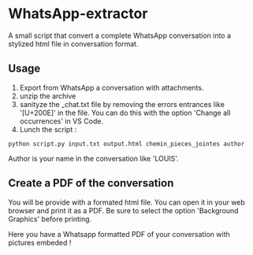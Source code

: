 # WhatsApp-extractor

A small script that convert a complete WhatsApp conversation into a stylized html file in conversation format.

## Usage 

1. Export from WhatsApp a conversation with attachments.
2. unzip the archive
3. sanityze the _chat.txt file by removing the errors entrances like '[U+200E]' in the file. You can do this with the option 'Change all occurrences' in VS Code.
4. Lunch the script :

` python script.py input.txt output.html chemin_pieces_jointes author `

Author is your name in the conversation like 'LOUIS'. 

## Create a PDF of the conversation

You will be provide with a formated html file. You can open it in your web browser and print it as a PDF. Be sure to select the option 'Background Graphics' before printing. 

Here you have a Whatsapp formatted PDF of your conversation with pictures embeded !

